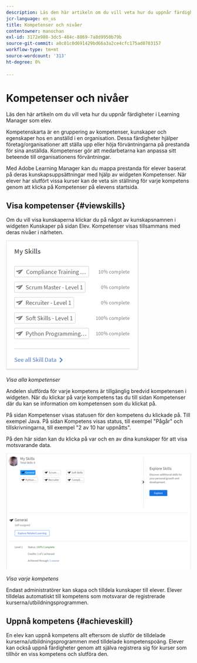```yaml
---
description: Läs den här artikeln om du vill veta hur du uppnår färdigheter i Learning Manager som elev.
jcr-language: en_us
title: Kompetenser och nivåer
contentowner: manochan
exl-id: 3172e988-3dc5-484c-8869-7a8d9950b79b
source-git-commit: a0c01c0d691429bd66a3a2ce4cfc175ad0703157
workflow-type: tm+mt
source-wordcount: '313'
ht-degree: 0%

---
```


# Kompetenser och nivåer

Läs den här artikeln om du vill veta hur du uppnår färdigheter i Learning Manager som elev.

Kompetenskarta är en gruppering av kompetenser, kunskaper och egenskaper hos en anställd i en organisation. Dessa färdigheter hjälper företag/organisationer att ställa upp eller höja förväntningarna på prestanda för sina anställda. Kompetenser gör att medarbetarna kan anpassa sitt beteende till organisationens förväntningar.

Med Adobe Learning Manager kan du mappa prestanda för elever baserat på deras kunskapsuppsättningar med hjälp av widgeten Kompetenser. När elever har slutfört vissa kurser kan de veta sin ställning för varje kompetens genom att klicka på Kompetenser på elevens startsida.

## Visa kompetenser {#viewskills}

Om du vill visa kunskaperna klickar du på något av kunskapsnamnen i widgeten Kunskaper på sidan Elev. Kompetenser visas tillsammans med deras nivåer i närheten.

![](assets/learner-skills1.png)

*Visa alla kompetenser*

Andelen slutförda för varje kompetens är tillgänglig bredvid kompetensen i widgeten. När du klickar på varje kompetens tas du till sidan Kompetenser där du kan se information om kompetensen som du klickat på.

På sidan Kompetenser visas statusen för den kompetens du klickade på. Till exempel Java. På sidan Kompetens visas status, till exempel &quot;Pågår&quot; och tillskrivningarna, till exempel &quot;2 av 10 har uppnåtts&quot;.

På den här sidan kan du klicka på var och en av dina kunskaper för att visa motsvarande data.

![](assets/learner-skills2.png)

*Visa varje kompetens*

Endast administratörer kan skapa och tilldela kunskaper till elever. Elever tilldelas automatiskt till kompetens som motsvarar de registrerade kurserna/utbildningsprogrammen.

## Uppnå kompetens {#achieveskill}

En elev kan uppnå kompetens allt eftersom de slutför de tilldelade kurserna/utbildningsprogrammen med tilldelade kompetenspoäng. Elever kan också uppnå färdigheter genom att själva registrera sig för kurser som tillhör en viss kompetens och slutföra den.
